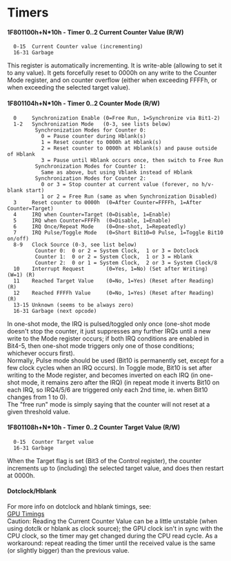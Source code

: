 #   Timers
#### 1F801100h+N\*10h - Timer 0..2 Current Counter Value (R/W)
```
  0-15  Current Counter value (incrementing)
  16-31 Garbage
```
This register is automatically incrementing. It is write-able (allowing to set
it to any value). It gets forcefully reset to 0000h on any write to the Counter
Mode register, and on counter overflow (either when exceeding FFFFh, or when
exceeding the selected target value).<br/>

#### 1F801104h+N\*10h - Timer 0..2 Counter Mode (R/W)
```
  0     Synchronization Enable (0=Free Run, 1=Synchronize via Bit1-2)
  1-2   Synchronization Mode   (0-3, see lists below)
         Synchronization Modes for Counter 0:
           0 = Pause counter during Hblank(s)
           1 = Reset counter to 0000h at Hblank(s)
           2 = Reset counter to 0000h at Hblank(s) and pause outside of Hblank
           3 = Pause until Hblank occurs once, then switch to Free Run
         Synchronization Modes for Counter 1:
           Same as above, but using Vblank instead of Hblank
         Synchronization Modes for Counter 2:
           0 or 3 = Stop counter at current value (forever, no h/v-blank start)
           1 or 2 = Free Run (same as when Synchronization Disabled)
  3     Reset counter to 0000h  (0=After Counter=FFFFh, 1=After Counter=Target)
  4     IRQ when Counter=Target (0=Disable, 1=Enable)
  5     IRQ when Counter=FFFFh  (0=Disable, 1=Enable)
  6     IRQ Once/Repeat Mode    (0=One-shot, 1=Repeatedly)
  7     IRQ Pulse/Toggle Mode   (0=Short Bit10=0 Pulse, 1=Toggle Bit10 on/off)
  8-9   Clock Source (0-3, see list below)
         Counter 0:  0 or 2 = System Clock,  1 or 3 = Dotclock
         Counter 1:  0 or 2 = System Clock,  1 or 3 = Hblank
         Counter 2:  0 or 1 = System Clock,  2 or 3 = System Clock/8
  10    Interrupt Request       (0=Yes, 1=No) (Set after Writing)    (W=1) (R)
  11    Reached Target Value    (0=No, 1=Yes) (Reset after Reading)        (R)
  12    Reached FFFFh Value     (0=No, 1=Yes) (Reset after Reading)        (R)
  13-15 Unknown (seems to be always zero)
  16-31 Garbage (next opcode)
```
In one-shot mode, the IRQ is pulsed/toggled only once (one-shot mode doesn't
stop the counter, it just suppresses any further IRQs until a new write to the
Mode register occurs; if both IRQ conditions are enabled in Bit4-5, then
one-shot mode triggers only one of those conditions; whichever occurs first).<br/>
Normally, Pulse mode should be used (Bit10 is permanently set, except for a few
clock cycles when an IRQ occurs). In Toggle mode, Bit10 is set after writing to
the Mode register, and becomes inverted on each IRQ (in one-shot mode, it
remains zero after the IRQ) (in repeat mode it inverts Bit10 on each IRQ, so
IRQ4/5/6 are triggered only each 2nd time, ie. when Bit10 changes from 1 to 0).<br/>
The "free run" mode is simply saying that the counter will not reset at a given threshold value.

#### 1F801108h+N\*10h - Timer 0..2 Counter Target Value (R/W)
```
  0-15  Counter Target value
  16-31 Garbage
```
When the Target flag is set (Bit3 of the Control register), the counter
increments up to (including) the selected target value, and does then restart
at 0000h.<br/>

#### Dotclock/Hblank
For more info on dotclock and hblank timings, see:<br/>
[GPU Timings](graphicsprocessingunitgpu.md#gpu-timings)<br/>
Caution: Reading the Current Counter Value can be a little unstable (when using
dotclk or hblank as clock source); the GPU clock isn't in sync with the CPU
clock, so the timer may get changed during the CPU read cycle. As a workaround:
repeat reading the timer until the received value is the same (or slightly
bigger) than the previous value.<br/>




